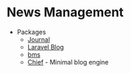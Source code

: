 # News Management
* Packages
    - [Journal](http://goo.gl/LQpqqg)
    - [Laravel Blog](http://goo.gl/3QfuMa)
    - [bms](http://goo.gl/dxT5IW)
    - [Chief](http://goo.gl/OCSnKh) - Minimal blog engine

